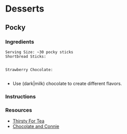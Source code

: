# Desserts
## Pocky
### Ingredients
```
Serving Size: ~30 pocky sticks
Shortbread Sticks:


Strawberry Chocolate:


```

- Use (dark|milk) chocolate to create different flavors.

### Instructions
### Resources
- [Thirsty For Tea](http://www.thirstyfortea.com/recipes/homemade-strawberry-pocky/)
- [Chocolate and Connie](http://www.chocolateandconnie.com/homemade-pocky/)
